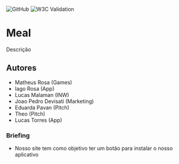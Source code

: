 ![GitHub](https://img.shields.io/github/license/Lusckas777/teste)
![W3C Validation](https://img.shields.io/w3c-validation/html?targetUrl=https%3A%2F%2Fgithub.com%2FLusckas777%2FTrabalho)

# Meal

Descrição

## Autores

- Matheus Rosa (Games)
- Iago Rosa (App)
- Lucas Malaman (INW)
- Joao Pedro Devisati (Marketing)
- Eduarda Pavan (Pitch)
- Theo (Pitch)
- Lucas Torres (App)

### Briefing

- Nosso site tem como objetivo ter um botão para instalar o nosso aplicativo 
